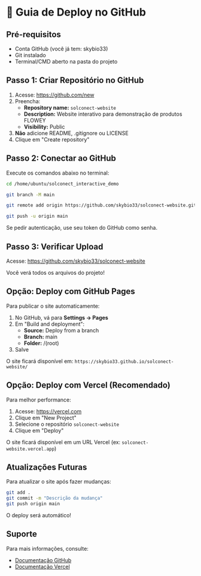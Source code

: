 # 🚀 Guia de Deploy no GitHub

## Pré-requisitos

- Conta GitHub (você já tem: skybio33)
- Git instalado
- Terminal/CMD aberto na pasta do projeto

## Passo 1: Criar Repositório no GitHub

1. Acesse: https://github.com/new
2. Preencha:
   - **Repository name:** `solconect-website`
   - **Description:** Website interativo para demonstração de produtos FLOWEY
   - **Visibility:** Public
3. **Não** adicione README, .gitignore ou LICENSE
4. Clique em "Create repository"

## Passo 2: Conectar ao GitHub

Execute os comandos abaixo no terminal:

```bash
cd /home/ubuntu/solconect_interactive_demo

git branch -M main

git remote add origin https://github.com/skybio33/solconect-website.git

git push -u origin main
```

Se pedir autenticação, use seu token do GitHub como senha.

## Passo 3: Verificar Upload

Acesse: https://github.com/skybio33/solconect-website

Você verá todos os arquivos do projeto!

## Opção: Deploy com GitHub Pages

Para publicar o site automaticamente:

1. No GitHub, vá para **Settings → Pages**
2. Em "Build and deployment":
   - **Source:** Deploy from a branch
   - **Branch:** main
   - **Folder:** /(root)
3. Salve

O site ficará disponível em: `https://skybio33.github.io/solconect-website/`

## Opção: Deploy com Vercel (Recomendado)

Para melhor performance:

1. Acesse: https://vercel.com
2. Clique em "New Project"
3. Selecione o repositório `solconect-website`
4. Clique em "Deploy"

O site ficará disponível em um URL Vercel (ex: `solconect-website.vercel.app`)

## Atualizações Futuras

Para atualizar o site após fazer mudanças:

```bash
git add .
git commit -m "Descrição da mudança"
git push origin main
```

O deploy será automático!

## Suporte

Para mais informações, consulte:
- [Documentação GitHub](https://docs.github.com)
- [Documentação Vercel](https://vercel.com/docs)

